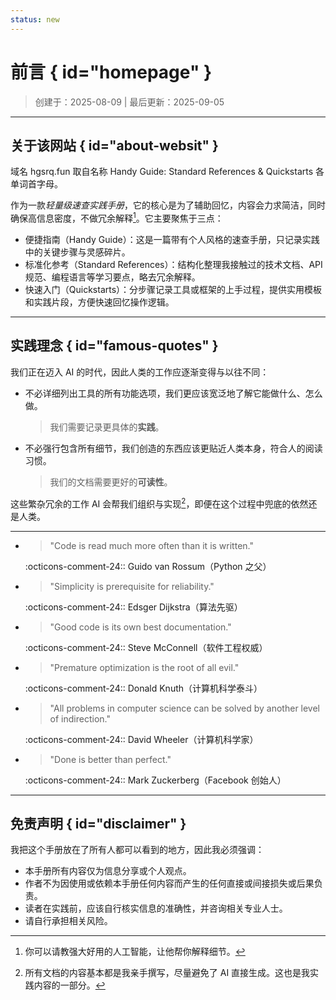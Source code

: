 ```yaml
---
status: new
---
```


前言 { id="homepage" }
======================

> 创建于：2025-08-09 | 最后更新：2025-09-05

---

关于该网站 { id="about-websit" }
--------------------------------

域名 hgsrq.fun 取自名称 Handy Guide: Standard References & Quickstarts 各单词首字母。

作为一款*轻量级速查实践手册*，它的核心是为了辅助回忆，内容会力求简洁，同时确保高信息密度，不做冗余解释[^1]。它主要聚焦于三点：

-   便捷指南（Handy Guide）：这是一篇带有个人风格的速查手册，只记录实践中的关键步骤与灵感碎片。
-   标准化参考（Standard References）：结构化整理我接触过的技术文档、API规范、编程语言等学习要点，略去冗余解释。
-   快速入门（Quickstarts）：分步骤记录工具或框架的上手过程，提供实用模板和实践片段，方便快速回忆操作逻辑。

---

实践理念 { id="famous-quotes" }
-------------------------------

我们正在迈入 AI 的时代，因此人类的工作应逐渐变得与以往不同：

-   不必详细列出工具的所有功能选项，我们更应该宽泛地了解它能做什么、怎么做。

    > 我们需要记录更具体的**实践**。

-   不必强行包含所有细节，我们创造的东西应该更贴近人类本身，符合人的阅读习惯。

    > 我们的文档需要更好的**可读性**。

这些繁杂冗余的工作 AI 会帮我们组织与实现[^2]，即便在这个过程中兜底的依然还是人类。

---

<div class="grid cards" markdown>

-   > "Code is read much more often than it is written." 

    :octicons-comment-24:: Guido van Rossum（Python 之父）

-   > "Simplicity is prerequisite for reliability." 

    :octicons-comment-24:: Edsger Dijkstra（算法先驱）

-   > "Good code is its own best documentation." 

    :octicons-comment-24:: Steve McConnell（软件工程权威）

-   > "Premature optimization is the root of all evil." 

    :octicons-comment-24:: Donald Knuth（计算机科学泰斗）

-   > "All problems in computer science can be solved by another level of indirection." 

    :octicons-comment-24:: David Wheeler（计算机科学家）

-   > "Done is better than perfect." 

    :octicons-comment-24:: Mark Zuckerberg（Facebook 创始人）

</div>

---

免责声明 { id="disclaimer" }
----------------------------

我把这个手册放在了所有人都可以看到的地方，因此我必须强调：

-   本手册所有内容仅为信息分享或个人观点。
-   作者不为因使用或依赖本手册任何内容而产生的任何直接或间接损失或后果负责。
-   读者在实践前，应该自行核实信息的准确性，并咨询相关专业人士。
-   请自行承担相关风险。

[^1]: 你可以请教强大好用的人工智能，让他帮你解释细节。
[^2]: 所有文档的内容基本都是我亲手撰写，尽量避免了 AI 直接生成。这也是我实践内容的一部分。

